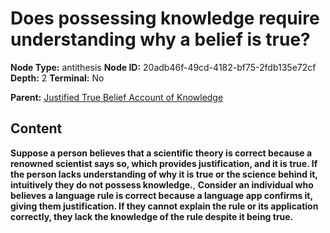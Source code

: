 # Does possessing knowledge require understanding why a belief is true?

**Node Type:** antithesis
**Node ID:** 20adb46f-49cd-4182-bf75-2fdb135e72cf
**Depth:** 2
**Terminal:** No

**Parent:** [Justified True Belief Account of Knowledge](justified-true-belief-account-of-knowledge.md)

## Content

**Suppose a person believes that a scientific theory is correct because a renowned scientist says so, which provides justification, and it is true. If the person lacks understanding of why it is true or the science behind it, intuitively they do not possess knowledge.**, **Consider an individual who believes a language rule is correct because a language app confirms it, giving them justification. If they cannot explain the rule or its application correctly, they lack the knowledge of the rule despite it being true.**
